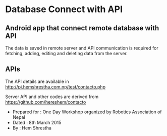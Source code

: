 # Database Connect with API

## Android app that connect remote database with API
The data is saved in remote server and API communication is required
for fetching, adding, editing and deleting data from the server.

## APIs
The API details are available in http://pi.hemshrestha.com.np/test/contacto.php

Server API and other codes are derived from https://github.com/hereshem/contacto

* Prepared for : One Day Workshop organized by Robotics Association of Nepal
* Dated : 8th March 2015
* By : Hem Shrestha
